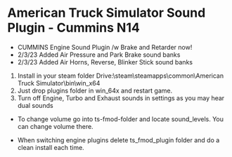 # American Truck Simulator Sound Plugin - Cummins N14 

- CUMMINS Engine Sound Plugin /w Brake and Retarder now!
- 2/3/23 Added Air Pressure and Park Brake sound banks
- 2/3/23 Added Air Horns, Reverse, Blinker Stick sound banks

1. Install in your steam folder Drive:\steam\steamapps\common\American Truck Simulator\bin\win_x64
2. Just drop plugins folder in win_64x and restart game.
3. Turn off Engine, Turbo and Exhaust sounds in settings as you may hear dual sounds

- To change volume go into ts-fmod-folder and locate sound_levels. You can change volume there.

- When switching engine plugins delete ts_fmod_plugin folder and do a clean install each time.
